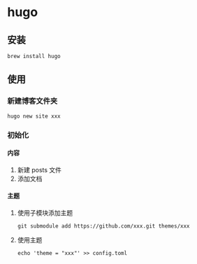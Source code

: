 # hugo

## 安装

```shell
brew install hugo
```

## 使用

### 新建博客文件夹

```shell
hugo new site xxx
```

### 初始化

#### 内容

1. 新建 posts 文件
2. 添加文档

#### 主题

1. 使用子模块添加主题

    ```shell
    git submodule add https://github.com/xxx.git themes/xxx
    ```

2. 使用主题

    ```shell
   echo 'theme = "xxx"' >> config.toml
   ```

